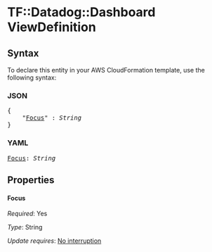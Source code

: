 # TF::Datadog::Dashboard ViewDefinition

## Syntax

To declare this entity in your AWS CloudFormation template, use the following syntax:

### JSON

<pre>
{
    "<a href="#focus" title="Focus">Focus</a>" : <i>String</i>
}
</pre>

### YAML

<pre>
<a href="#focus" title="Focus">Focus</a>: <i>String</i>
</pre>

## Properties

#### Focus

_Required_: Yes

_Type_: String

_Update requires_: [No interruption](https://docs.aws.amazon.com/AWSCloudFormation/latest/UserGuide/using-cfn-updating-stacks-update-behaviors.html#update-no-interrupt)

